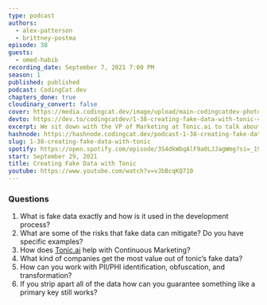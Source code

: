 ```yaml
---
type: podcast
authors:
  - alex-patterson
  - brittney-postma
episode: 38
guests:
  - omed-habib
recording_date: September 7, 2021 7:00 PM
season: 1
published: published
podcast: CodingCat.dev
chapters_done: true
cloudinary_convert: false
cover: https://media.codingcat.dev/image/upload/main-codingcatdev-photo/dz2owgunrjb8wa7vzzbu.png
devto: https://dev.to/codingcatdev/1-38-creating-fake-data-with-tonic-4kg1
excerpt: We sit down with the VP of Marketing at Tonic.ai to talk about how you can use Tonic to create fake data.
hashnode: https://hashnode.codingcat.dev/podcast-1-38-creating-fake-data-with-tonic
slug: 1-38-creating-fake-data-with-tonic
spotify: https://open.spotify.com/episode/3S4dkWbqAlF9a0LJJagWmg?si=_19l2JjCTwuBlJ4dTGI18g
start: September 29, 2021
title: Creating Fake Data with Tonic
youtube: https://www.youtube.com/watch?v=vJbBcqKQ710
---
```


### Questions

1. What is fake data exactly and how is it used in the development process?
2. What are some of the risks that fake data can mitigate? Do you have specific examples?
3. How does [Tonic.ai](http://tonic.ai) help with Continuous Marketing?
4. What kind of companies get the most value out of tonic’s fake data?
5. How can you work with PII/PHI identification, obfuscation, and transformation?
6. If you strip apart all of the data how can you guarantee something like a primary key still works?
